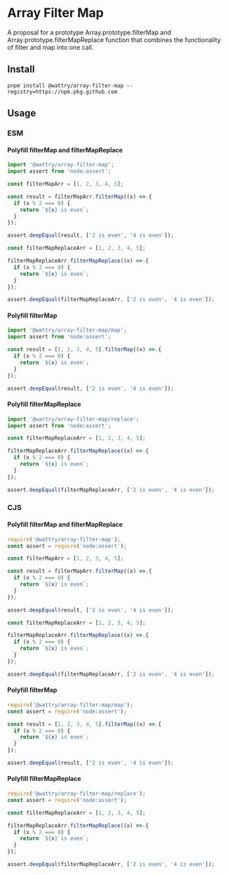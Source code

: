# Array Filter Map
A proposal for a prototype Array.prototype.filterMap and Array.prototype.filterMapReplace function that combines the functionality of filter and map into one call.

## Install

```shell
pnpm install @wattry/array-filter-map --registry=https://npm.pkg.github.com
```

## Usage

### ESM

#### Polyfill filterMap and filterMapReplace

```javascript
import '@wattry/array-filter-map';
import assert from 'node:assert';

const filterMapArr = [1, 2, 3, 4, 5];

const result = filterMapArr.filterMap((x) =>.{
  if (x % 2 === 0) {
    return `${x} is even`;
  }
});

assert.deepEqual(result, ['2 is even', '4 is even']);

const filterMapReplaceArr = [1, 2, 3, 4, 5];

filterMapReplaceArr.filterMapReplace((x) =>.{
  if (x % 2 === 0) {
    return `${x} is even`;
  }
});

assert.deepEqual(filterMapReplaceArr, ['2 is even', '4 is even']);
```

#### Polyfill filterMap

```javascript
import '@wattry/array-filter-map/map';
import assert from 'node:assert';

const result = [1, 2, 3, 4, 5].filterMap((x) =>.{
  if (x % 2 === 0) {
    return `${x} is even`;
  }
});

assert.deepEqual(result, ['2 is even', '4 is even']);
```

#### Polyfill filterMapReplace

```javascript
import '@wattry/array-filter-map/replace';
import assert from 'node:assert';

const filterMapReplaceArr = [1, 2, 3, 4, 5];

filterMapReplaceArr.filterMapReplace((x) =>.{
  if (x % 2 === 0) {
    return `${x} is even`;
  }
});

assert.deepEqual(filterMapReplaceArr, ['2 is even', '4 is even']);
```

### CJS

#### Polyfill filterMap and filterMapReplace

```javascript
require('@wattry/array-filter-map');
const assert = require('node:assert');

const filterMapArr = [1, 2, 3, 4, 5];

const result = filterMapArr.filterMap((x) =>.{
  if (x % 2 === 0) {
    return `${x} is even`;
  }
});

assert.deepEqual(result, ['2 is even', '4 is even']);

const filterMapReplaceArr = [1, 2, 3, 4, 5];

filterMapReplaceArr.filterMapReplace((x) =>.{
  if (x % 2 === 0) {
    return `${x} is even`;
  }
});

assert.deepEqual(filterMapReplaceArr, ['2 is even', '4 is even']);
```

#### Polyfill filterMap

```javascript
require('@wattry/array-filter-map/map');
const assert = require('node:assert');

const result = [1, 2, 3, 4, 5].filterMap((x) =>.{
  if (x % 2 === 0) {
    return `${x} is even`;
  }
});

assert.deepEqual(result, ['2 is even', '4 is even']);
```

#### Polyfill filterMapReplace

```javascript
require('@wattry/array-filter-map/replace');
const assert = require('node:assert');

const filterMapReplaceArr = [1, 2, 3, 4, 5];

filterMapReplaceArr.filterMapReplace((x) =>.{
  if (x % 2 === 0) {
    return `${x} is even`;
  }
});

assert.deepEqual(filterMapReplaceArr, ['2 is even', '4 is even']);
```